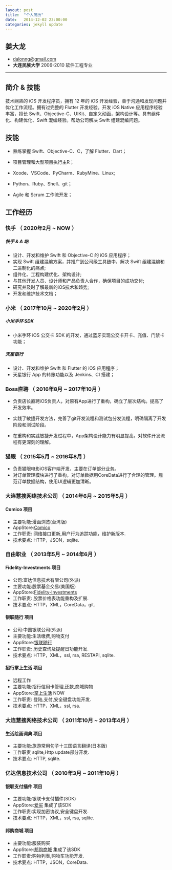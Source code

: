 ```yaml
---
layout: post
title:  "个人简历"
date:   2014-12-02 23:00:00
categories: jekyll update
---
```

姜大龙
--------------------

- dalonng@gmail.com
- **大连民族大学** 2006-2010 软件工程专业

---

## 简介 & 技能

技术娴熟的 iOS 开发程序员，拥有 12 年的 iOS 开发经验，善于沟通和发现问题并优化工作流程。拥有过完整的 Flutter 开发经验。开发 iOS Native 应用程序经验丰富，擅长 Swift、Objective-C、UIKit、自定义动画，架构设计等。具有组件化、构建优化、Swift 混编经验。帮助公司解决 Swift 组建混编问题。



## 技能

- 熟练掌握 Swift、Objective-C、C，了解 Flutter、Dart；

- 项目管理和大型项目执行主R；

- Xcode、VSCode、PyCharm、RubyMine、Linux;

- Python、Ruby、Shell、git；

- Agile 和 Scrum 工作流开发；

  


## 工作经历
### 快手 （ 2020年2月 ~ NOW ）

##### 快手 & A 站

- 设计、开发和维护 Swift 和 Objective-C 的 iOS 应用程序；
- 实现 Swift 组建混编方案，并推广到公司级工具链中，解决 Swift 组建混编和二进制化的痛点;
- 组件化、工程构建优化、架构设计;
- 与其他开发人员、设计师和产品负责人合作，确保项目的成功交付;
- 研究并及时了解最新的iOS技术和趋势;
- 开发和维护技术文档；

### 小米 （ 2017年10月 ~ 2020年2月 ）

##### 小米手环 SDK

- 小米手环 iOS 公交卡 SDK 的开发，通过蓝牙实现公交卡开卡、充值、门禁卡功能；

##### 天星银行

- 设计、开发和维护 Swift 和 Flutter 的 iOS 应用程序；
- 天星银行 App 的转账功能以及 Jenkins、CI 搭建；

### Boss直聘 （ 2016年8月 ~ 2017年10月 ）

- 负责店长直聘iOS负责人，对原有App进行了重构，确立了层次结构。提高了开发效率。
- 实践了敏捷开发方法，完善了git开发流程和测试包分发流程，明确隔离了开发阶段和测试阶段。

- 在重构和实践敏捷开发过程中，App架构设计能力有明显提高。对软件开发流程有更深刻的理解。

### 猫眼 （ 2015年5月 ~ 2016年8月 ）
- 负责猫眼电影iOS客户端开发，主要在订单部分业务。
- 对订单管理模块进行了重构，对订单数据用CoreData进行了合理的管理。规范订单数据结构，使用UI逻辑更加清晰。

### 大连慧搜网络技术公司 （ 2014年6月 ~ 2015年5月 ）

#### Comico 项目
- 主要功能:漫画浏览(台湾版)
- AppStore:[Comico](https://itunes.apple.com/cn/app/mian-fei-man-hua-comico-mei/id892368006?l=en&mt=8) 
- 工作职责: 网络接口更新,用户行为追踪功能，维护新版本.
- 技术要点: HTTP，JSON，sqlite.

### 自由职业 （ 2013年5月 ~ 2014年6月 ）

#### Fidelity-Investments 项目
- 公司:富达信息技术有限公司(外派)
- 主要功能:股票基金交易(美国版)
- AppStore:[Fidelity-Investments](https://itunes.apple.com/us/app/fidelity-investments/id348177453?mt=8) 
- 工作职责: 股票价格表功能重构及扩展.
- 技术要点: HTTP，XML，CoreData，git.

#### 银联随行 项目
- 公司:中国银联公司(外派)
- 主要功能:生活缴费,购物支付
- AppStore:[银联随行](https://itunes.apple.com/cn/app/yin-lian-sui-xing/id433602054?l=en&mt=8) 
- 工作职责: 历史查询及提醒日功能开发.
- 技术要点: HTTP，XML，ssl, rsa, RESTAPI, sqlite.

#### 招行掌上生活 项目
- 远程工作
- 主要功能:招行信用卡管理,还款,商城购物
- AppStore:[掌上生活](https://itunes.apple.com/cn/app/zhao-shang-yin-xing-xin-yong/id398453262?l=en&mt=8) NOW
- 工作职责: 登陆,支付,安全键盘功能开发.
- 技术要点: HTTP，XML，ssl, rsa.


### 大连慧搜网络技术公司 （ 2011年10月 ~ 2013年4月 ）

#### 生活绘画词典 项目
- 主要功能:旅游常用句子十三国语言翻译(日本版) 
- 工作职责 sqlite,Http update部分开发.
- 技术要点: HTTP, sqlite.

### 亿达信息技术公司 （ 2010年3月 ~ 2011年10月 ）

#### 银联支付插件 项目
- 主要功能:银联卡支付插件(SDK) 
- AppStore:[爱买](https://itunes.apple.com/cn/app/ai-mai-tuan-gou-dao-hang-tao/id501950973?l=en&mt=8) 集成了该SDK
- 工作职责:实现加密协议,安全键盘开发.
- 技术要点: HTTP，XML，ssl, rsa, sqlite.

#### 邦购商城 项目
- 主要功能:服装购买
- AppStore:[邦购商城](https://itunes.apple.com/cn/app/bang-gou-shang-cheng-mei-te/id427543233?l=en&mt=8) 集成了该SDK
- 工作职责:购物列表,购物车功能开发.
- 技术要点: HTTP，JSON，CoreData.
